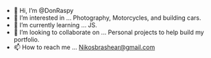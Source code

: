 - 👋 Hi, I’m @DonRaspy
- 👀 I’m interested in ... Photography, Motorcycles, and building cars. 
- 🌱 I’m currently learning ... JS.
- 💞️ I’m looking to collaborate on ... Personal projects to help build my portfolio. 
- 📫 How to reach me ... Nikosbrashear@gmail.com 
  
<!---
DonRaspy/DonRaspy is a ✨ special ✨ repository because its `README.md` (this file) appears on your GitHub profile.
You can click the Preview link to take a look at your changes.
--->
